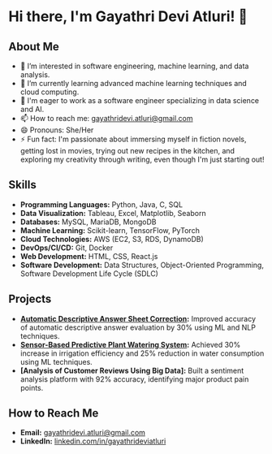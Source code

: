 # Hi there, I'm Gayathri Devi Atluri! 👋

## About Me
- 👀 I’m interested in software engineering, machine learning, and data analysis.
- 🌱 I’m currently learning advanced machine learning techniques and cloud computing.
- 💞️ I'm eager to work as a software engineer specializing in data science and AI.
- 📫 How to reach me: [gayathridevi.atluri@gmail.com](mailto:gayathridevi.atluri@gmail.com)
- 😄 Pronouns: She/Her
- ⚡ Fun fact: I'm passionate about immersing myself in fiction novels, getting lost in movies, trying out new recipes in the kitchen, and exploring my creativity through writing, even though I'm just starting out!

## Skills
- **Programming Languages:** Python, Java, C, SQL
- **Data Visualization:** Tableau, Excel, Matplotlib, Seaborn
- **Databases:** MySQL, MariaDB, MongoDB
- **Machine Learning:** Scikit-learn, TensorFlow, PyTorch
- **Cloud Technologies:** AWS (EC2, S3, RDS, DynamoDB)
- **DevOps/CI/CD:** Git, Docker
- **Web Development:** HTML, CSS, React.js
- **Software Development:** Data Structures, Object-Oriented Programming, Software Development Life Cycle (SDLC)

## Projects
- **[Automatic Descriptive Answer Sheet Correction](https://github.com/gayathrideviatluri/AutoCorrect-AI-Enhanced-Descriptive-Answer-Evaluation-):** Improved accuracy of automatic descriptive answer evaluation by 30% using ML and NLP techniques.
- **[Sensor-Based Predictive Plant Watering System](https://github.com/gayathrideviatluri/Sensor-Based-Predictive-Plant-Watering-System):** Achieved 30% increase in irrigation efficiency and 25% reduction in water consumption using ML techniques.
- **[Analysis of Customer Reviews Using Big Data]:** Built a sentiment analysis platform with 92% accuracy, identifying major product pain points.

## How to Reach Me
- **Email:** [gayathridevi.atluri@gmail.com](mailto:gayathridevi.atluri@gmail.com)
- **LinkedIn:** [linkedin.com/in/gayathrideviatluri](https://www.linkedin.com/in/gayathri-devi-atluri-587776149/)

<!---
gayathrideviatluri/gayathrideviatluri is a ✨ special ✨ repository because its `README.md` (this file) appears on your GitHub profile.
You can click the Preview link to take a look at your changes.
--->
